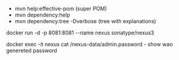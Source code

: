 - mvn help:effective-pom (super POM)
- mvn dependency:help
- mvn dependency:tree -Dverbose (tree with explanations)

docker run -d -p 8081:8081 --name nexus sonatype/nexus3

docker exec -it nexus cat /nexus-data/admin.password  - show wao genereted password